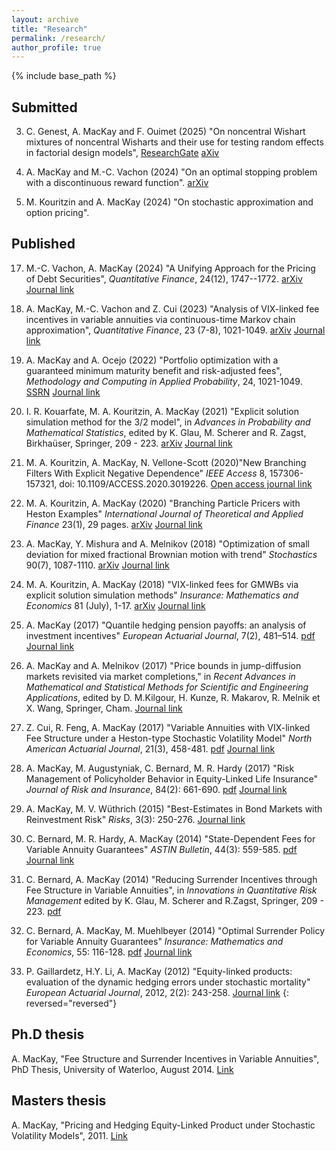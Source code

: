 ```yaml
---
layout: archive
title: "Research"
permalink: /research/
author_profile: true
---
```


{% include base_path %}

## Submitted

3. C. Genest, A. MacKay and F. Ouimet (2025) "On noncentral Wishart mixtures of noncentral Wisharts and their use for testing random effects in factorial design models", [ResearchGate](https://www.researchgate.net/publication/389138076_On_noncentral_Wishart_mixtures_of_noncentral_Wisharts_and_their_use_for_testing_random_effects_in_factorial_design_models) [aXiv](http://arxiv.org/abs/2502.13711)

2. A. MacKay and M.-C. Vachon (2024) "On an optimal stopping problem with a discontinuous reward function". [arXiv](https://arxiv.org/pdf/2311.03538)

1. M. Kouritzin and A. MacKay (2024) "On stochastic approximation and option pricing".



## Published

17. M.-C. Vachon, A. MacKay (2024) "A Unifying Approach for the Pricing of Debt Securities", *Quantitative Finance*, 24(12), 1747--1772. [arXiv](https://arxiv.org/pdf/2403.06303) [Journal link](https://www.tandfonline.com/doi/pdf/10.1080/14697688.2024.2423686)

16. A. MacKay, M.-C. Vachon and Z. Cui (2023) "Analysis of VIX-linked fee incentives in variable annuities via continuous-time Markov chain approximation", *Quantitative Finance*, 23 (7-8), 1021-1049. [arXiv](https://arxiv.org/pdf/2207.14793) [Journal link](https://www.tandfonline.com/doi/abs/10.1080/14697688.2023.2215278)


15. A. MacKay and A. Ocejo (2022) "Portfolio optimization with a guaranteed minimum maturity benefit and risk-adjusted fees", *Methodology and Computing in Applied Probability*, 24, 1021-1049. [SSRN](https://papers.ssrn.com/sol3/Delivery.cfm?abstractid=3486858) [Journal link](https://link.springer.com/article/10.1007/s11009-022-09942-5)

14. I. R. Kouarfate, M. A. Kouritzin, A. MacKay (2021) "Explicit solution simulation method for the 3/2 model", in *Advances in Probability and Mathematical Statistics*, edited by K. Glau, M. Scherer and R. Zagst, Birkhaüser, Springer, 209 - 223. [arXiv](https://arxiv.org/pdf/2009.09058.pdf) [Journal link](https://link.springer.com/chapter/10.1007/978-3-030-85325-9_8)

13. M. A. Kouritzin, A. MacKay, N. Vellone-Scott (2020)"New Branching Filters With Explicit Negative Dependence" *IEEE Access* 8, 157306-157321, doi: 10.1109/ACCESS.2020.3019226. [Open access journal link](https://ieeexplore.ieee.org/document/9174988)

12. M. A. Kouritzin, A. MacKay (2020) "Branching Particle Pricers with Heston Examples" *International Journal of Theoretical and Applied Finance* 23(1), 29 pages. [arXiv](https://arxiv.org/pdf/1907.00219.pdf) [Journal link](https://www.worldscientific.com/doi/abs/10.1142/S021902492050003X)

11. A. MacKay, Y. Mishura and A. Melnikov (2018) "Optimization of small deviation for mixed fractional Brownian motion with trend" *Stochastics* 90(7), 1087-1110. [arXiv](https://arxiv.org/abs/1806.04998) [Journal link](https://www.tandfonline.com/doi/full/10.1080/17442508.2018.1478835)

10. M. A. Kouritzin, A. MacKay  (2018) "VIX-linked fees for GMWBs via explicit solution simulation methods" *Insurance: Mathematics and Economics* 81 (July), 1-17. [arXiv](https://arxiv.org/abs/1708.06886) [Journal link](https://www.sciencedirect.com/science/article/pii/S0167668717303967)

9. A. MacKay (2017) "Quantile hedging pension payoffs: an analysis of investment incentives" *European Actuarial Journal*, 7(2), 481–514. [pdf](https://annemackay.github.io/files/paper9.pdf) [Journal link](https://link.springer.com/article/10.1007/s13385-017-0161-3)

8. A. MacKay and A. Melnikov (2017) "Price bounds in jump-diffusion markets revisited via market completions," in *Recent Advances in Mathematical and Statistical Methods for Scientific and Engineering Applications*, edited by D. M.Kilgour, H. Kunze, R. Makarov, R. Melnik et X. Wang, Springer, Cham. [Journal link](https://link.springer.com/chapter/10.1007/978-3-319-99719-3_50)

7. Z. Cui, R. Feng, A. MacKay (2017) "Variable Annuities with VIX-linked Fee Structure under a Heston-type Stochastic Volatility Model" *North American Actuarial Journal*, 21(3), 458-481. [pdf](https://annemackay.github.io/files/paper7.pdf) [Journal link](https://www.tandfonline.com/doi/abs/10.1080/10920277.2017.1307765)

6. A. MacKay, M. Augustyniak, C. Bernard, M. R. Hardy (2017) "Risk Management of Policyholder Behavior in Equity-Linked Life Insurance" *Journal of Risk and Insurance*, 84(2): 661-690. [pdf](https://annemackay.github.io/files/paper6.pdf) [Journal link](https://onlinelibrary.wiley.com/doi/full/10.1111/jori.12094)

5. A. MacKay, M. V. Wüthrich (2015) "Best-Estimates in Bond Markets with Reinvestment Risk" *Risks*, 3(3): 250-276. [Journal link](https://www.mdpi.com/2227-9091/3/3/250)

4. C. Bernard, M. R. Hardy, A. MacKay (2014) "State-Dependent Fees for Variable Annuity Guarantees" *ASTIN Bulletin*, 44(3): 559-585. [pdf](https://annemackay.github.io/files/paper4.pdf) [Journal link](https://www.cambridge.org/core/journals/astin-bulletin-journal-of-the-iaa/article/statedependent-fees-for-variable-annuity-guarantees/2A2D06F0A56B24B7E284379174257ECC)

3. C. Bernard, A. MacKay (2014) "Reducing Surrender Incentives through Fee Structure in Variable Annuities", in *Innovations in Quantitative Risk Management* edited by K. Glau, M. Scherer and R.Zagst, Springer, 209 - 223. [pdf](https://annemackay.github.io/files/paper3.pdf)

2. C. Bernard, A. MacKay, M. Muehlbeyer (2014) "Optimal Surrender Policy for Variable Annuity Guarantees" *Insurance: Mathematics and Economics*, 55: 116-128. [pdf](https://annemackay.github.io/files/paper2.pdf) [Journal link](https://www.sciencedirect.com/science/article/abs/pii/S0167668714000109)

1. P. Gaillardetz, H.Y. Li, A. MacKay (2012) "Equity-linked products: evaluation of the dynamic hedging errors under stochastic mortality" *European Actuarial Journal*,  2012, 2(2): 243-258. [Journal link](https://link.springer.com/article/10.1007/s13385-012-0057-1#page-1)
{: reversed="reversed"}


## Ph.D thesis

A. MacKay, "Fee Structure and Surrender Incentives in Variable Annuities", PhD Thesis, University of Waterloo, August 2014. [Link](https://uwspace.uwaterloo.ca/bitstream/handle/10012/8601/MacKay_Anne.pdf?sequence=5)


## Masters thesis

A. MacKay, "Pricing and Hedging Equity-Linked Product under Stochastic Volatility Models", 2011. [Link](https://spectrum.library.concordia.ca/15123/1/MacKay_MSc_F2011.pdf)
